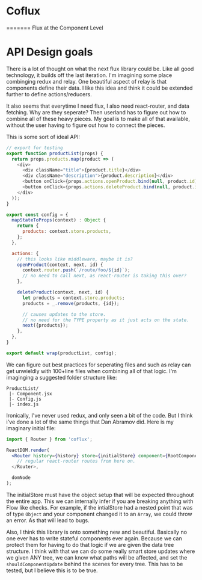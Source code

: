 # Coflux
=======
Flux at the Component Level

# API Design goals
There is a lot of thought on what the next flux library could be. Like
all good technology, it builds off the last iteration. I'm imagining
some place combinging redux and relay. One beautiful aspect of
relay is that components define their data. I like this idea and think
it could be extended further to define actions/reducers.

It also seems that everytime I need flux, I also need react-router, and
data fetching. Why are they seperate? Then userland has to figure out
how to combine all of these heavy pieces. My goal is to make all of that
available, without the user having to figure out how to connect the
pieces.

This is some sort of ideal API:
```js
// export for testing
export function productList(props) {
  return props.products.map(product => (
    <div>
      <div className="title">{product.title}</div>
      <div className="description">{product.description}</div>
      <button onClick={props.actions.openProduct.bind(null, product.id)}>Open</button>
      <button onClick={props.actions.deleteProduct.bind(null, product.id)}>Delete</button>
    </div>
  ));
}

export const config = {
  mapStateToProps(context) : Object {
    return {
      products: context.store.products,
    };
  },

  actions: {
    // this looks like middleware, maybe it is?
    openProduct(context, next, id) {
      context.router.push(`/route/foo/${id}`);
      // no need to call next, as react-router is taking this over?
    },

    deleteProduct(context, next, id) {
      let products = context.store.products;
      products = _.remove(products, {id});

      // causes updates to the store.
      // no need for the TYPE property as it just acts on the state.
      next({products});
    },
  },
}

export default wrap(productList, config);
```

We can figure out best practices for seperating files and such as relay
can get unwieldly with 100+line files when combining all of that logic.
I'm imaginging a suggested folder structure like:

```
ProductList/
 |- Component.jsx
 |- Config.js
 |- index.js
```

Ironically, I've never used redux, and only seen a bit of the code. But
I think i've done a lot of the same things that Dan Abramov did. Here is
my imaginary initial file:

```jsx
import { Router } from 'coflux';

ReactDOM.render(
  <Router history={history} store={initialStore} component={RootComponent} />
    // regular react-router routes from here on.
  </Router>,

  domNode
);
```

The initialStore must have the object setup that will be expected
throughout the entire app. This we can internally infer if you are
breaking anything with Flow like checks. For example, if the intialStore
had a nested point that was of type `Object` and your component changed
it to an `Array`, we could throw an error. As that will lead to bugs.

Also, I think this library is onto something new and beautiful.
Basically no one ever has to write stateful components ever again.
Because we can protect them for having to do that logic if we are given
the data tree structure. I think with that we can do some really smart
store updates where we given ANY tree, we can know what paths will be
affected, and set the `shouldComponentUpdate` behind the scenes for
every tree. This has to be tested, but I believe this is to be true.
